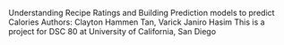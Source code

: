 Understanding Recipe Ratings and Building Prediction models to predict Calories
Authors: Clayton Hammen Tan, Varick Janiro Hasim
This is a project for DSC 80 at University of California, San Diego
